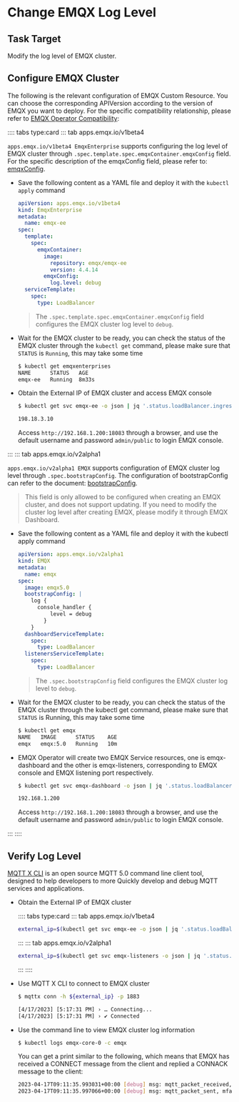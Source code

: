 # Change EMQX Log Level

## Task Target

Modify the log level of EMQX cluster.

## Configure EMQX Cluster

The following is the relevant configuration of EMQX Custom Resource. You can choose the corresponding APIVersion according to the version of EMQX you want to deploy. For the specific compatibility relationship, please refer to [EMQX Operator Compatibility](../index.md):

:::: tabs type:card
::: tab apps.emqx.io/v1beta4

`apps.emqx.io/v1beta4 EmqxEnterprise` supports configuring the log level of EMQX cluster through `.spec.template.spec.emqxContainer.emqxConfig` field. For the specific description of the emqxConfig field, please refer to: [emqxConfig](../reference/v1beta4-reference.md#emqxtemplatespec).

+ Save the following content as a YAML file and deploy it with the `kubectl apply` command

  ```yaml
  apiVersion: apps.emqx.io/v1beta4
  kind: EmqxEnterprise
  metadata:
    name: emqx-ee
  spec:
    template:
      spec:
        emqxContainer:
          image:
            repository: emqx/emqx-ee
            version: 4.4.14
          emqxConfig:
            log.level: debug
    serviceTemplate:
      spec:
        type: LoadBalancer
  ```

  > The `.spec.template.spec.emqxContainer.emqxConfig` field configures the EMQX cluster log level to `debug`.

+ Wait for the EMQX cluster to be ready, you can check the status of the EMQX cluster through the `kubectl get` command, please make sure that `STATUS` is `Running`, this may take some time

  ```bash
  $ kubectl get emqxenterprises
  NAME      STATUS   AGE
  emqx-ee   Running  8m33s
  ```

+ Obtain the External IP of EMQX cluster and access EMQX console

  ```bash
  $ kubectl get svc emqx-ee -o json | jq '.status.loadBalancer.ingress[0].ip'
  
  198.18.3.10
  ```
  Access `http://192.168.1.200:18083` through a browser, and use the default username and password `admin/public` to login EMQX console.

:::
::: tab apps.emqx.io/v2alpha1

`apps.emqx.io/v2alpha1 EMQX` supports configuration of EMQX cluster log level through `.spec.bootstrapConfig`. The configuration of bootstrapConfig can refer to the document: [bootstrapConfig](https://www.emqx.io/docs/en/v5.0/admin/cfg.html).

> This field is only allowed to be configured when creating an EMQX cluster, and does not support updating. If you need to modify the cluster log level after creating EMQX, please modify it through EMQX Dashboard.

+ Save the following content as a YAML file and deploy it with the kubectl apply command

  ```yaml
  apiVersion: apps.emqx.io/v2alpha1
  kind: EMQX
  metadata:
    name: emqx
  spec:
    image: emqx5.0
    bootstrapConfig: |
      log {
        console_handler {
            level = debug
          }
      }
    dashboardServiceTemplate:
      spec:
        type: LoadBalancer
    listenersServiceTemplate:
      spec:
        type: LoadBalancer
  ```

  > The `.spec.bootstrapConfig` field configures the EMQX cluster log level to `debug`.

+ Wait for the EMQX cluster to be ready, you can check the status of the EMQX cluster through the kubectl get command, please make sure that `STATUS` is Running, this may take some time

  ```bash
  $ kubectl get emqx
  NAME   IMAGE      STATUS    AGE
  emqx   emqx:5.0   Running   10m
  ```

+ EMQX Operator will create two EMQX Service resources, one is emqx-dashboard and the other is emqx-listeners, corresponding to EMQX console and EMQX listening port respectively.

  ```bash
  $ kubectl get svc emqx-dashboard -o json | jq '.status.loadBalancer.ingress[0].ip'
  
  192.168.1.200
  ```

  Access `http://192.168.1.200:18083` through a browser, and use the default username and password `admin/public` to login EMQX console.

:::
::::

## Verify Log Level

[MQTT X CLI](https://mqttx.app/cli) is an open source MQTT 5.0 command line client tool, designed to help developers to more Quickly develop and debug MQTT services and applications.

+ Obtain the External IP of EMQX cluster

  :::: tabs type:card
  ::: tab apps.emqx.io/v1beta4

  ```bash
  external_ip=$(kubectl get svc emqx-ee -o json | jq '.status.loadBalancer.ingress[0].ip')
  ```
  :::
  ::: tab apps.emqx.io/v2alpha1

  ```bash
  external_ip=$(kubectl get svc emqx-listeners -o json | jq '.status.loadBalancer.ingress[0].ip')
  ```
  :::
  ::::

+ Use MQTT X CLI to connect to EMQX cluster

  ```bash
  $ mqttx conn -h ${external_ip} -p 1883

  [4/17/2023] [5:17:31 PM] › … Connecting...
  [4/17/2023] [5:17:31 PM] › ✔ Connected
  ```

+ Use the command line to view EMQX cluster log information

  ```bash
  $ kubectl logs emqx-core-0 -c emqx
  ```

  You can get a print similar to the following, which means that EMQX has received a CONNECT message from the client and replied a CONNACK message to the client:

  ```bash
  2023-04-17T09:11:35.993031+00:00 [debug] msg: mqtt_packet_received, mfa: emqx_channel:handle_in/2, line: 360, peername: 218.190.230.144:59457, clientid: mqttx_322680d9, packet: CONNECT(Q0, R0, D0, ClientId=mqttx_322680d9, ProtoName=MQTT, ProtoVsn=5, CleanStart=true, KeepAlive=30, Username=undefined, Password=), tag: MQTT
  2023-04-17T09:11:35.997066+00:00 [debug] msg: mqtt_packet_sent, mfa: emqx_connection:serialize_and_inc_stats_fun/1, line: 872, peername: 218.190.230.144:59457, clientid: mqttx_322680d9, packet: CONNACK(Q0, R0, D0, AckFlags=0, ReasonCode=0), tag: MQTT
  ```

